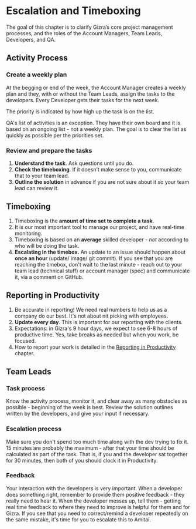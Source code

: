 # Escalation and Timeboxing

The goal of this chapter is to clarify Gizra’s core project management processes, and the roles of the Account Managers, Team Leads, Developers, and QA.

## Activity Process

### Create a weekly plan

At the begging or end of the week, the Account Manager creates a weekly plan and they, with or without the Team Leads, assign the tasks to the developers. Every Developer gets their tasks for the next week.

The priority is indicated by how high up the task is on the list.

QA's list of activities is an exception. They have their own board and it is based on an ongoing list - not a weekly plan. The goal is to clear the list as quickly as possible per the priorities set.

### Review and prepare the tasks

1. **Understand the task**. Ask questions until you do.  
2. **Check the timeboxing**. If it doesn’t make sense to you, communicate that to your team lead.  
3. **Outline the solution** in advance if you are not sure about it so your team lead can review it.

## Timeboxing

1. Timeboxing is the **amount of time set to complete a task**.
2. It is our most important tool to manage our project, and have real-time monitoring.
3. Timeboxing is based on an **average** skilled developer - _not_ according to who will be doing the task.
4. **Escalating in the timebox.** An update to an issue should happen about **once an hour** \(update/ image/ git commit\). If you see that you are reaching the timebox, don't wait to the last minute - reach out to your team lead \(technical stuff\) or account manager \(spec\) and communicate it, via a comment on GitHub.

## Reporting in Productivity

1. Be accurate in reporting! We need real numbers to help us as a company do our best. It's not about nit picking with employees.
2. **Update every day**. This is important for our reporting with the clients.
3. Expectations: in Gizra's 9 hour days, we expect to see 6-8 hours of productive time. Yes, take breaks as needed but when you work, be focused.
4. How to report your work is detailed in the [Reporting in Productivity](https://www.thegizraway.com/productivity.html) chapter.

## Team Leads

### Task process

Know the activity process, monitor it, and clear away as many obstacles as possible - beginning of the week is best. Review the solution outlines written by the developers, and give your input if necessary.

### Escalation process

Make sure you don't spend too much time along with the dev trying to fix it. 15 minutes are probably the maximum - after that your time should be calculated as part of the task. That is, if you and the developer sat together for 30 minutes, then both of you should clock it in Productivity.

### Feedback

Your interaction with the developers is very important.  When a developer does something right, remember to provide them positive feedback - they really need to hear it.  When the developer messes up, tell them - getting real time feedback to where they need to improve is helpful for them and for Gizra. If you see that you need to correct/remind a developer repeatedly on the same mistake, it's time for you to escalate this to Amitai.

